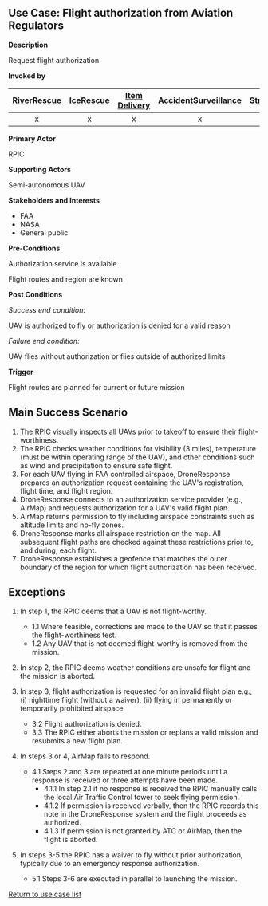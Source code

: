 ## Use Case: Flight authorization from Aviation Regulators

**Description**

Request flight authorization

**Invoked by**

| [RiverRescue](../main/RiverRescue.md) | [IceRescue](../main/IceRescue.md) | [Item Delivery](../main/ItemDelivery.md)| [AccidentSurveillance](../main/AccidentSurveillance.md) | [StructuralFire](../main/StructuralFire.md) | [EnvironmentalSampling](../main/EnvironmentalSampling.md) |
| :------: | :--------: | :--------: | :------: |:------: |:------: |
| x | x | x | x | x|  x |

**Primary Actor**

RPIC

**Supporting Actors**

Semi-autonomous UAV

**Stakeholders and Interests**

- FAA
- NASA
- General public

**Pre-Conditions**

Authorization service is available

Flight routes and region are known

**Post Conditions**

_Success end condition:_

UAV is authorized to fly or authorization is denied for a valid reason

_Failure end condition:_

UAV flies without authorization or flies outside of authorized limits

**Trigger**

Flight routes are planned for current or future mission


## Main Success Scenario

1. The RPIC visually inspects all UAVs prior to takeoff to ensure their flight-worthiness.
2. The RPIC checks weather conditions for visibility (3 miles), temperature (must be within operating range of the UAV), and other conditions such as wind and precipitation to ensure safe flight.
3. For each UAV flying in FAA controlled airspace, DroneResponse prepares an authorization request containing the UAV's registration, flight time, and flight region.
4. DroneResponse connects to an authorization service provider (e.g., AirMap) and requests authorization for a UAV's valid flight plan.
5. AirMap returns permission to fly including airspace constraints such as altitude limits and no-fly zones.
6. DroneResponse marks all airspace restriction on the map.  All subsequent flight paths are checked against these restrictions prior to, and during, each flight.
7. DroneResponse establishes a geofence that matches the outer boundary of the region for which flight authorization has been received.

## Exceptions

1. In step 1, the RPIC deems that a UAV is not flight-worthy.
   * 1.1 Where feasible, corrections are made to the UAV so that it passes the flight-worthiness test.
   * 1.2 Any UAV that is not deemed flight-worthy is removed from the mission.
   
2. In step 2, the RPIC deems weather conditions are unsafe for flight and the mission is aborted.
   
3. In step 3, flight authorization is requested for an invalid flight plan e.g., (i) nighttime flight (without a waiver), (ii) flying in permanently or temporarily prohibited airspace
   * 3.2 Flight authorization is denied.
   * 3.3 The RPIC either aborts the mission or replans a valid mission and resubmits a new flight plan.
   
4. In steps 3 or 4, AirMap fails to respond.
   * 4.1 Steps 2 and 3 are repeated at one minute periods until a response is received or three attempts have been made.
      * 4.1.1 In step 2.1 if no response is received the RPIC manually calls the local Air Traffic Control tower to seek flying permission.
	  * 4.1.2 If permission is received verbally, then the RPIC records this note in the DroneResponse system and the flight proceeds as authorized.
	  * 4.1.3 If permission is not granted by ATC or AirMap, then the flight is aborted.

5. In steps 3-5 the RPIC has a waiver to fly without prior authorization, typically due to an emergency response authorization.
   * 5.1 Steps 3-6 are executed in parallel to launching the mission.
   
[Return to use case list](../../README.md)
